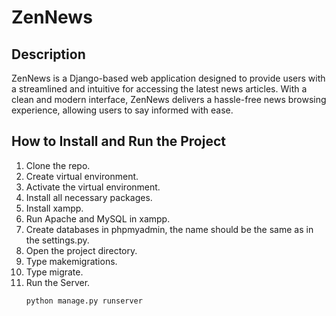 # ZenNews
## Description
ZenNews is a Django-based web application designed to provide users with a streamlined and intuitive for accessing the latest news articles. With a clean and modern interface, ZenNews delivers a hassle-free news browsing experience, allowing users to say informed with ease.
## How to Install and Run the Project
1. Clone the repo.
2. Create virtual environment.
3. Activate the virtual environment.
4. Install all necessary packages.
5. Install xampp.
6. Run Apache and MySQL in xampp.
7. Create databases in phpmyadmin, the name should be the same as in the settings.py.
8. Open the project directory.
9. Type makemigrations.
10. Type migrate.
12. Run the Server.
    ```
    python manage.py runserver
    ```
